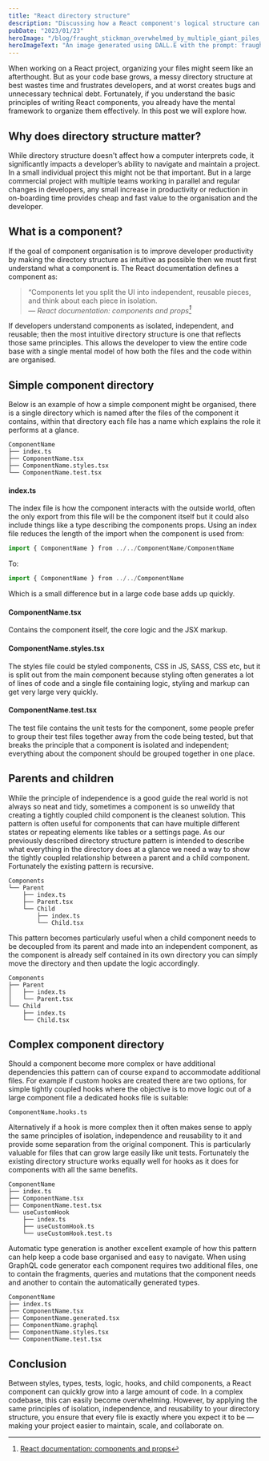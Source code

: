 ```yaml
---
title: "React directory structure"
description: "Discussing how a React component's logical structure can be reflected in its file structure to improve developer experience."
pubDate: "2023/01/23"
heroImage: "/blog/fraught_stickman_overwhelmed_by_multiple_giant_piles_of_paper.webp"
heroImageText: "An image generated using DALL.E with the prompt: fraught stickman overwhelmed by multiple giant piles of paper"
---
```


When working on a React project, organizing your files might seem like an afterthought. But as your code base grows, a messy directory structure at best wastes time and frustrates developers, and at worst creates bugs and unnecessary technical debt. Fortunately, if you understand the basic principles of writing React components, you already have the mental framework to organize them effectively. In this post we will explore how.

## Why does directory structure matter?

While directory structure doesn't affect how a computer interprets code, it significantly impacts a developer’s ability to navigate and maintain a project. In a small individual project this might not be that important. But in a large commercial project with multiple teams working in parallel and regular changes in developers, any small increase in productivity or reduction in on-boarding time provides cheap and fast value to the organisation and the developer.

## What is a component?

If the goal of component organisation is to improve developer productivity by making the directory structure as intuitive as possible then we must first understand what a component is. The React documentation defines a component as:

> “Components let you split the UI into independent, reusable pieces, and think about each piece in isolation.<br>
> — <cite>React documentation: components and props[^1]</cite>

[^1]: [React documentation: components and props](https://reactjs.org/docs/components-and-props.html)

If developers understand components as isolated, independent, and reusable; then the most intuitive directory structure is one that reflects those same principles. This allows the developer to view the entire code base with a single mental model of how both the files and the code within are organised.

## Simple component directory

Below is an example of how a simple component might be organised, there is a single directory which is named after the files of the component it contains, within that directory each file has a name which explains the role it performs at a glance.

```
ComponentName
├── index.ts
├── ComponentName.tsx
├── ComponentName.styles.tsx
└── ComponentName.test.tsx
```

#### index.ts

The index file is how the component interacts with the outside world, often the only export from this file will be the component itself but it could also include things like a type describing the components props. Using an index file reduces the length of the import when the component is used from:

```TypeScript
import { ComponentName } from ../../ComponentName/ComponentName
```

To:

```TypeScript
import { ComponentName } from ../../ComponentName
```

Which is a small difference but in a large code base adds up quickly.

#### ComponentName.tsx

Contains the component itself, the core logic and the JSX markup.

#### ComponentName.styles.tsx

The styles file could be styled components, CSS in JS, SASS, CSS etc, but it is split out from the main component because styling often generates a lot of lines of code and a single file containing logic, styling and markup can get very large very quickly.

#### ComponentName.test.tsx

The test file contains the unit tests for the component, some people prefer to group their test files together away from the code being tested, but that breaks the principle that a component is isolated and independent; everything about the component should be grouped together in one place.

## Parents and children

While the principle of independence is a good guide the real world is not always so neat and tidy, sometimes a component is so unweildy that creating a tightly coupled child component is the cleanest solution. This pattern is often useful for components that can have multiple different states or repeating elements like tables or a settings page. As our previously described directory structure pattern is intended to describe what everything in the directory does at a glance we need a way to show the tightly coupled relationship between a parent and a child component. Fortunately the existing pattern is recursive.

```
Components
└── Parent
    ├── index.ts
    ├── Parent.tsx
    └── Child
        ├── index.ts
        └── Child.tsx
```

This pattern becomes particularly useful when a child component needs to be decoupled from its parent and made into an independent component, as the component is already self contained in its own directory you can simply move the directory and then update the logic accordingly.

```
Components
├── Parent
│   ├── index.ts
│   └── Parent.tsx
└── Child
    ├── index.ts
    └── Child.tsx
```

## Complex component directory

Should a component become more complex or have additional dependencies this pattern can of course expand to accommodate additional files. For example if custom hooks are created there are two options, for simple tightly coupled hooks where the objective is to move logic out of a large component file a dedicated hooks file is suitable:

```
ComponentName.hooks.ts
```

Alternatively if a hook is more complex then it often makes sense to apply the same principles of isolation, independence and reusability to it and provide some separation from the original component. This is particularly valuable for files that can grow large easily like unit tests. Fortunately the existing directory structure works equally well for hooks as it does for components with all the same benefits.

```
ComponentName
├── index.ts
├── ComponentName.tsx
├── ComponentName.test.tsx
└── useCustomHook
    ├── index.ts
    ├── useCustomHook.ts
    └── useCustomHook.test.ts
```

Automatic type generation is another excellent example of how this pattern can help keep a code base organised and easy to navigate. When using GraphQL code generator each component requires two additional files, one to contain the fragments, queries and mutations that the component needs and another to contain the automatically generated types.

```
ComponentName
├── index.ts
├── ComponentName.tsx
├── ComponentName.generated.tsx
├── ComponentName.graphql
├── ComponentName.styles.tsx
└── ComponentName.test.tsx
```

## Conclusion

Between styles, types, tests, logic, hooks, and child components, a React component can quickly grow into a large amount of code. In a complex codebase, this can easily become overwhelming. However, by applying the same principles of isolation, independence, and reusability to your directory structure, you ensure that every file is exactly where you expect it to be — making your project easier to maintain, scale, and collaborate on.
